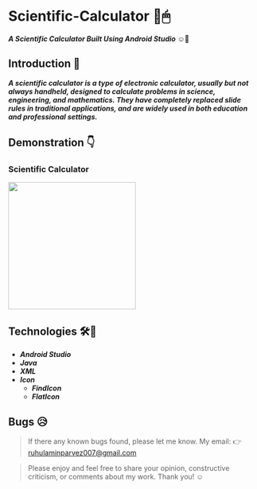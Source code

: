 # Scientific-Calculator :calling:🖱
__*A Scientific Calculator Built Using Android Studio*__ ☺🤞

## Introduction 🔗
__*A scientific calculator is a type of electronic calculator, usually but not always handheld, designed to calculate problems in science, engineering, and mathematics. They have completely replaced slide rules in traditional applications, and are widely used in both education and professional settings.*__

## Demonstration 👇

### Scientific Calculator
<img align="center" width="256" src="https://github.com/Ruhul12/Scientific-Calculator/blob/main/Sci-Calc.gif"/>                                                                     


## Technologies 🛠🚀

* __*Android Studio*__
* __*Java*__
* __*XML*__
* __*Icon*__
  * __*FindIcon*__
  * __*FlatIcon*__
  
## Bugs 😥

> If there any known bugs found, please let me know. My email: 👉 ruhulaminparvez007@gmail.com

> Please enjoy
and feel free to share your opinion, constructive criticism, or comments about my work. Thank you! ☺
 
